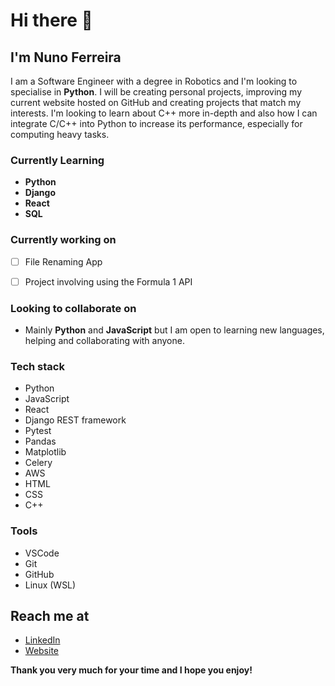 <!--
Here are some ideas to get you started:

- 🔭 I’m currently working on ...
- 🌱 I’m currently learning ...
- 👯 I’m looking to collaborate on ...
- 🤔 I’m looking for help with ...
- 💬 Ask me about ...
- 📫 How to reach me: ...
- 😄 Pronouns: ...
- ⚡ Fun fact: ...
-->

# Hi there 👋

## I'm Nuno Ferreira

I am a Software Engineer with a degree in Robotics and I'm looking to specialise in **Python**. I will be creating personal projects, improving my current website hosted on GitHub and creating projects that match my interests. I'm looking to learn about C++ more in-depth and also how I can integrate C/C++ into Python to increase its performance, especially for computing heavy tasks.


### Currently Learning

 - **Python**
 - **Django**
 - **React**
 - **SQL**
 
 
### Currently working on

 - [ ] File Renaming App
 - [ ] Project involving using the Formula 1 API


### Looking to collaborate on

- Mainly **Python** and **JavaScript** but I am open to learning new languages, helping and collaborating with anyone.


### Tech stack

 - Python
 - JavaScript
 - React
 - Django REST framework
 - Pytest
 - Pandas
 - Matplotlib
 - Celery
 - AWS
 - HTML
 - CSS
 - C++

 
### Tools

 - VSCode
 - Git
 - GitHub
 - Linux (WSL)



<!-- add images-->
## Reach me at

 - <a href="https://www.linkedin.com/in/nuno-ferreira-2950741b8/" target="_blank">LinkedIn</a>
 - <a href="https://nuno-ferreira.github.io/" target="_blank">Website</a>



**Thank you very much for your time and I hope you enjoy!**

